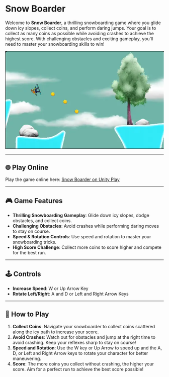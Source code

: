 # Snow Boarder

Welcome to **Snow Boarder**, a thrilling snowboarding game where you glide down icy slopes, collect coins, and perform daring jumps. Your goal is to collect as many coins as possible while avoiding crashes to achieve the highest score. With challenging obstacles and exciting gameplay, you’ll need to master your snowboarding skills to win!

![Snow Boarder Game](./pic/Snow_Boarder.png)

---

## 🌐 Play Online

Play the game online here: [Snow Boarder on Unity Play](https://play.unity.com/en/games/488cdc7b-7bcb-4c8d-ae7d-da4fe2f0567b/snow-boarder)

---

## 🎮 Game Features

- **Thrilling Snowboarding Gameplay**: Glide down icy slopes, dodge obstacles, and collect coins.
- **Challenging Obstacles**: Avoid crashes while performing daring moves to stay on course.
- **Speed & Rotation Controls**: Use speed and rotation to master your snowboarding tricks.
- **High Score Challenge**: Collect more coins to score higher and compete for the best run.

---

## 🕹️ Controls

- **Increase Speed**: W or Up Arrow Key
- **Rotate Left/Right**: A and D or Left and Right Arrow Keys

---

## 📖 How to Play

1. **Collect Coins**: Navigate your snowboarder to collect coins scattered along the icy path to increase your score.
2. **Avoid Crashes**: Watch out for obstacles and jump at the right time to avoid crashing. Keep your reflexes sharp to stay on course!
3. **Speed and Rotation**: Use the W key or Up Arrow to speed up and the A, D, or Left and Right Arrow keys to rotate your character for better maneuvering.
4. **Score**: The more coins you collect without crashing, the higher your score. Aim for a perfect run to achieve the best score possible!
